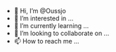 - 👋 Hi, I’m @Oussjo
- 👀 I’m interested in ...
- 🌱 I’m currently learning ...
- 💞️ I’m looking to collaborate on ...
- 📫 How to reach me ...

<!---
Oussjo/Oussjo is a ✨ special ✨ repository because its `README.md` (this file) appears on your GitHub profile.
You can click the Preview link to take a look at your changes.
--->

